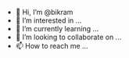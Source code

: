 - 👋 Hi, I’m @bikram
- 👀 I’m interested in ...
- 🌱 I’m currently learning ...
- 💞️ I’m looking to collaborate on ...
- 📫 How to reach me ...

<!---
bikram/bikram is a ✨ special ✨ repository because its `README.md` (this file) appears on your GitHub profile.
You can click the Preview link to take a look at your changes.
--->
